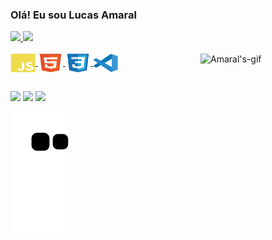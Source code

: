 ### Olá! Eu sou Lucas Amaral

 <div>
  <a href="https://github.com/AmaralRage">
  <img height="153em" src="https://github-readme-stats.vercel.app/api?username=AmaralRage&show_icons=true&theme=radical&include_all_commits=true&count_private=true"/>
  <img height="153em" aligh="right" src="https://github-readme-stats.vercel.app/api/top-langs/?username=amaralrage&layout=compact&langs_count=7&theme=radical"/>
</div>
  <div style="display: inline_block"><br>
  <img align="center" alt="Amaral-Js" height="30" width="40" src="https://raw.githubusercontent.com/devicons/devicon/master/icons/javascript/javascript-plain.svg">
  <img align="center" alt="Amaral-HTML" height="30" width="40" src="https://raw.githubusercontent.com/devicons/devicon/master/icons/html5/html5-original.svg">
  <img align="center" alt="Amaral-CSS" height="30" width="40" src="https://raw.githubusercontent.com/devicons/devicon/master/icons/css3/css3-original.svg">
  <img align="center" alt="Amaral-React" height="30" width="40" src="https://raw.githubusercontent.com/devicons/devicon/master/icons/vscode/vscode-original.svg">

  <img height="200" width="200" align="right" alt="Amaral's-gif" src="https://i.pinimg.com/originals/f3/6f/43/f36f43f1abfb1db2ea01de55225c1f47.png">
</div>
  
  ##
  
  <div> 
  <a href="https://www.instagram.com/amaral_rage_/" target="_blank"><img src="https://img.shields.io/badge/-Instagram-%23E4405F?style=for-the-badge&logo=instagram&logoColor=white" target="_blank"></a>
 <a href="https://discord.com/channels/@me" target="_blank"><img src="https://img.shields.io/badge/Discord-7289DA?style=for-the-badge&logo=discord&logoColor=white" target="_blank"></a> 
  <a href="https://www.linkedin.com/in/lucasamaralcruzaragão/" target="_blank"><img src="https://img.shields.io/badge/-LinkedIn-%230077B5?style=for-the-badge&logo=linkedin&logoColor=white" target="_blank">
   </a>
  </div>
 
   ![Snake animation](https://github.com/AmaralRage/AmaralRage/blob/output/github-contribution-grid-snake.svg)
 </div>
